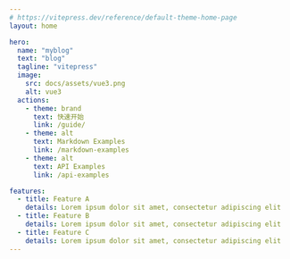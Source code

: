 ```yaml
---
# https://vitepress.dev/reference/default-theme-home-page
layout: home

hero:
  name: "myblog"
  text: "blog"
  tagline: "vitepress"
  image:
    src: docs/assets/vue3.png
    alt: vue3
  actions:
    - theme: brand
      text: 快速开始
      link: /guide/
    - theme: alt
      text: Markdown Examples
      link: /markdown-examples
    - theme: alt
      text: API Examples
      link: /api-examples

features:
  - title: Feature A
    details: Lorem ipsum dolor sit amet, consectetur adipiscing elit
  - title: Feature B
    details: Lorem ipsum dolor sit amet, consectetur adipiscing elit
  - title: Feature C
    details: Lorem ipsum dolor sit amet, consectetur adipiscing elit
---
```



